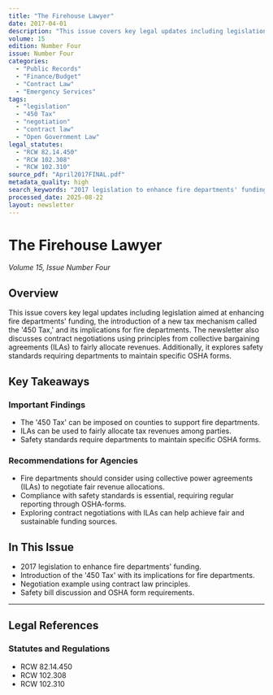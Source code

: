 ```yaml
---
title: "The Firehouse Lawyer"
date: 2017-04-01
description: "This issue covers key legal updates including legislation aimed at enhancing fire departments' funding, the introduction of a new tax mechanism called the '450 Tax,' and its implications for fire departments. The newsletter also discusses contract negotiations using principles from collective bargaining agreements (ILAs) to fairly allocate revenues. Additionally, it explores safety standards requiring departments to maintain specific OSHA forms."
volume: 15
edition: Number Four
issue: Number Four
categories:
  - "Public Records"
  - "Finance/Budget"
  - "Contract Law"
  - "Emergency Services"
tags:
  - "legislation"
  - "450 Tax"
  - "negotiation"
  - "contract law"
  - "Open Government Law"
legal_statutes:
  - "RCW 82.14.450"
  - "RCW 102.308"
  - "RCW 102.310"
source_pdf: "April2017FINAL.pdf"
metadata_quality: high
search_keywords: "2017 legislation to enhance fire departments' funding, Introduction of the '450 Tax', negotiation example using contract law principles, Safety Bill Column discussion regarding OSHA forms...."
processed_date: 2025-08-22
layout: newsletter
---
```


# The Firehouse Lawyer

*Volume 15, Issue Number Four*

## Overview

This issue covers key legal updates including legislation aimed at enhancing fire departments' funding, the introduction of a new tax mechanism called the '450 Tax,' and its implications for fire departments. The newsletter also discusses contract negotiations using principles from collective bargaining agreements (ILAs) to fairly allocate revenues. Additionally, it explores safety standards requiring departments to maintain specific OSHA forms.

## Key Takeaways

### Important Findings

- The '450 Tax' can be imposed on counties to support fire departments.
- ILAs can be used to fairly allocate tax revenues among parties.
- Safety standards require departments to maintain specific OSHA forms.

### Recommendations for Agencies

- Fire departments should consider using collective power agreements (ILAs) to negotiate fair revenue allocations.
- Compliance with safety standards is essential, requiring regular reporting through OSHA-forms.
- Exploring contract negotiations with ILAs can help achieve fair and sustainable funding sources.

## In This Issue

- 2017 legislation to enhance fire departments' funding.
- Introduction of the '450 Tax' with its implications for fire departments.
- Negotiation example using contract law principles.
- Safety bill discussion and OSHA form requirements.

---

## Legal References

### Statutes and Regulations

- RCW 82.14.450
- RCW 102.308
- RCW 102.310

